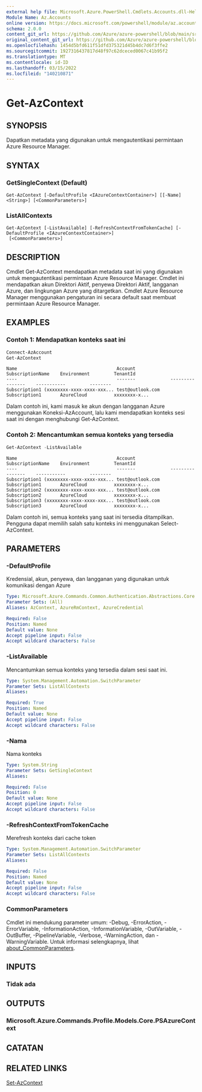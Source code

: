 ```yaml
---
external help file: Microsoft.Azure.PowerShell.Cmdlets.Accounts.dll-Help.xml
Module Name: Az.Accounts
online version: https://docs.microsoft.com/powershell/module/az.accounts/get-azcontext
schema: 2.0.0
content_git_url: https://github.com/Azure/azure-powershell/blob/main/src/Accounts/Accounts/help/Get-AzContext.md
original_content_git_url: https://github.com/Azure/azure-powershell/blob/main/src/Accounts/Accounts/help/Get-AzContext.md
ms.openlocfilehash: 1454d5bfd611f51dfd375321d45b4dc7d6f3ffe2
ms.sourcegitcommit: 1927316437817d48f97c62dceced0067c41b95f2
ms.translationtype: MT
ms.contentlocale: id-ID
ms.lasthandoff: 03/15/2022
ms.locfileid: "140210871"
---
```

# Get-AzContext

## SYNOPSIS
Dapatkan metadata yang digunakan untuk mengautentikasi permintaan Azure Resource Manager.

## SYNTAX

### GetSingleContext (Default)
```
Get-AzContext [-DefaultProfile <IAzureContextContainer>] [[-Name] <String>] [<CommonParameters>]
```

### ListAllContexts
```
Get-AzContext [-ListAvailable] [-RefreshContextFromTokenCache] [-DefaultProfile <IAzureContextContainer>]
 [<CommonParameters>]
```

## DESCRIPTION
Cmdlet Get-AzContext mendapatkan metadata saat ini yang digunakan untuk mengautentikasi permintaan Azure Resource Manager.
Cmdlet ini mendapatkan akun Direktori Aktif, penyewa Direktori Aktif, langganan Azure, dan lingkungan Azure yang ditargetkan.
Cmdlet Azure Resource Manager menggunakan pengaturan ini secara default saat membuat permintaan Azure Resource Manager.

## EXAMPLES

### Contoh 1: Mendapatkan konteks saat ini
```powershell
Connect-AzAccount
Get-AzContext
```

```Output
Name                                     Account             SubscriptionName    Environment         TenantId
----                                     -------             ----------------    -----------         --------
Subscription1 (xxxxxxxx-xxxx-xxxx-xxx... test@outlook.com    Subscription1       AzureCloud          xxxxxxxx-x...
```

Dalam contoh ini, kami masuk ke akun dengan langganan Azure menggunakan Koneksi-AzAccount, lalu kami mendapatkan konteks sesi saat ini dengan menghubungi Get-AzContext.

### Contoh 2: Mencantumkan semua konteks yang tersedia
```powershell
Get-AzContext -ListAvailable
```

```Output
Name                                     Account             SubscriptionName    Environment         TenantId
----                                     -------             ----------------    -----------         --------
Subscription1 (xxxxxxxx-xxxx-xxxx-xxx... test@outlook.com    Subscription1       AzureCloud          xxxxxxxx-x...
Subscription2 (xxxxxxxx-xxxx-xxxx-xxx... test@outlook.com    Subscription2       AzureCloud          xxxxxxxx-x...
Subscription3 (xxxxxxxx-xxxx-xxxx-xxx... test@outlook.com    Subscription3       AzureCloud          xxxxxxxx-x...
```

Dalam contoh ini, semua konteks yang saat ini tersedia ditampilkan.  Pengguna dapat memilih salah satu konteks ini menggunakan Select-AzContext.

## PARAMETERS

### -DefaultProfile
Kredensial, akun, penyewa, dan langganan yang digunakan untuk komunikasi dengan Azure

```yaml
Type: Microsoft.Azure.Commands.Common.Authentication.Abstractions.Core.IAzureContextContainer
Parameter Sets: (All)
Aliases: AzContext, AzureRmContext, AzureCredential

Required: False
Position: Named
Default value: None
Accept pipeline input: False
Accept wildcard characters: False
```

### -ListAvailable
Mencantumkan semua konteks yang tersedia dalam sesi saat ini.

```yaml
Type: System.Management.Automation.SwitchParameter
Parameter Sets: ListAllContexts
Aliases:

Required: True
Position: Named
Default value: None
Accept pipeline input: False
Accept wildcard characters: False
```

### -Nama
Nama konteks

```yaml
Type: System.String
Parameter Sets: GetSingleContext
Aliases:

Required: False
Position: 0
Default value: None
Accept pipeline input: False
Accept wildcard characters: False
```

### -RefreshContextFromTokenCache
Merefresh konteks dari cache token

```yaml
Type: System.Management.Automation.SwitchParameter
Parameter Sets: ListAllContexts
Aliases:

Required: False
Position: Named
Default value: None
Accept pipeline input: False
Accept wildcard characters: False
```

### CommonParameters
Cmdlet ini mendukung parameter umum: -Debug, -ErrorAction, -ErrorVariable, -InformationAction, -InformationVariable, -OutVariable, -OutBuffer, -PipelineVariable, -Verbose, -WarningAction, dan -WarningVariable. Untuk informasi selengkapnya, lihat [about_CommonParameters](http://go.microsoft.com/fwlink/?LinkID=113216).

## INPUTS

### Tidak ada

## OUTPUTS

### Microsoft.Azure.Commands.Profile.Models.Core.PSAzureContext

## CATATAN

## RELATED LINKS

[Set-AzContext](./Set-AzContext.md)

